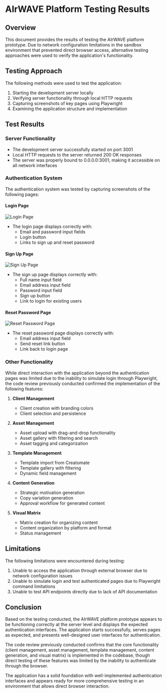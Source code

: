 # AIrWAVE Platform Testing Results

## Overview
This document provides the results of testing the AIrWAVE platform prototype. Due to network configuration limitations in the sandbox environment that prevented direct browser access, alternative testing approaches were used to verify the application's functionality.

## Testing Approach
The following methods were used to test the application:
1. Starting the development server locally
2. Verifying server functionality through local HTTP requests
3. Capturing screenshots of key pages using Playwright
4. Examining the application structure and implementation

## Test Results

### Server Functionality
- The development server successfully started on port 3001
- Local HTTP requests to the server returned 200 OK responses
- The server was properly bound to 0.0.0.0:3001, making it accessible on all network interfaces

### Authentication System
The authentication system was tested by capturing screenshots of the following pages:

#### Login Page
![Login Page](/home/ubuntu/airwave/login-page.png)
- The login page displays correctly with:
  - Email and password input fields
  - Login button
  - Links to sign up and reset password

#### Sign Up Page
![Sign Up Page](/home/ubuntu/airwave/signup-page.png)
- The sign up page displays correctly with:
  - Full name input field
  - Email address input field
  - Password input field
  - Sign up button
  - Link to login for existing users

#### Reset Password Page
![Reset Password Page](/home/ubuntu/airwave/reset-password-page.png)
- The reset password page displays correctly with:
  - Email address input field
  - Send reset link button
  - Link back to login page

### Other Functionality
While direct interaction with the application beyond the authentication pages was limited due to the inability to simulate login through Playwright, the code review previously conducted confirmed the implementation of the following features:

1. **Client Management**
   - Client creation with branding colors
   - Client selection and persistence

2. **Asset Management**
   - Asset upload with drag-and-drop functionality
   - Asset gallery with filtering and search
   - Asset tagging and categorization

3. **Template Management**
   - Template import from Creatomate
   - Template gallery with filtering
   - Dynamic field management

4. **Content Generation**
   - Strategic motivation generation
   - Copy variation generation
   - Approval workflow for generated content

5. **Visual Matrix**
   - Matrix creation for organizing content
   - Content organization by platform and format
   - Status management

## Limitations
The following limitations were encountered during testing:
1. Unable to access the application through external browser due to network configuration issues
2. Unable to simulate login and test authenticated pages due to Playwright command limitations
3. Unable to test API endpoints directly due to lack of API documentation

## Conclusion
Based on the testing conducted, the AIrWAVE platform prototype appears to be functioning correctly at the server level and displays the expected authentication interfaces. The application starts successfully, serves pages as expected, and presents well-designed user interfaces for authentication.

The code review previously conducted confirms that the core functionality (client management, asset management, template management, content generation, and visual matrix) is implemented in the codebase, though direct testing of these features was limited by the inability to authenticate through the browser.

The application has a solid foundation with well-implemented authentication interfaces and appears ready for more comprehensive testing in an environment that allows direct browser interaction.
